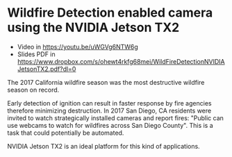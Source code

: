 # Wildfire Detection enabled camera using the NVIDIA Jetson TX2

* Video in https://youtu.be/uWGVg6NTW6g
* Slides PDF in https://www.dropbox.com/s/ohewt4rkfg68mei/WildFireDetectionNVIDIAJetsonTX2.pdf?dl=0

The 2017 California wildfire season was the most destructive wildfire season on record.

Early detection of ignition can result in faster response by fire agencies therefore minimizing destruction. In 2017 San Diego, CA residents were invited to watch strategically installed cameras and report fires: "Public can use webcams to watch for wildfires across San Diego County". This is a task that could potentially be automated.

NVIDIA Jetson TX2 is an ideal platform for this kind of applications.


